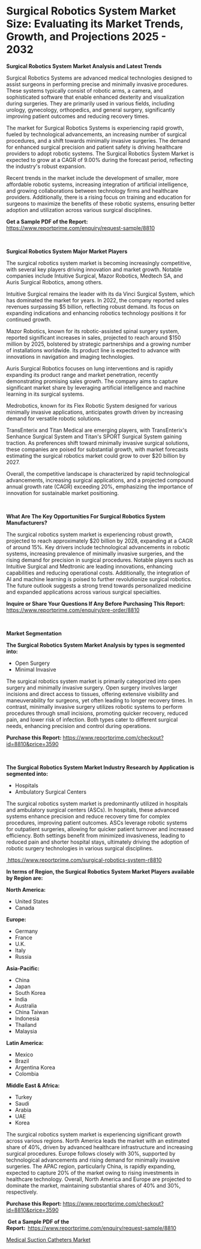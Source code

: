 <p><h1>Surgical Robotics System Market Size: Evaluating its Market Trends, Growth, and Projections 2025 - 2032</h1></p><p><strong>Surgical Robotics System Market Analysis and Latest Trends</strong></p>
<p><p>Surgical Robotics Systems are advanced medical technologies designed to assist surgeons in performing precise and minimally invasive procedures. These systems typically consist of robotic arms, a camera, and sophisticated software that enable enhanced dexterity and visualization during surgeries. They are primarily used in various fields, including urology, gynecology, orthopedics, and general surgery, significantly improving patient outcomes and reducing recovery times.</p><p>The market for Surgical Robotics Systems is experiencing rapid growth, fueled by technological advancements, an increasing number of surgical procedures, and a shift towards minimally invasive surgeries. The demand for enhanced surgical precision and patient safety is driving healthcare providers to adopt robotic systems. The Surgical Robotics System Market is expected to grow at a CAGR of 9.00% during the forecast period, reflecting the industry's robust expansion.</p><p>Recent trends in the market include the development of smaller, more affordable robotic systems, increasing integration of artificial intelligence, and growing collaborations between technology firms and healthcare providers. Additionally, there is a rising focus on training and education for surgeons to maximize the benefits of these robotic systems, ensuring better adoption and utilization across various surgical disciplines.</p></p>
<p><strong>Get a Sample PDF of the Report:&nbsp;</strong> <a href="https://www.reportprime.com/enquiry/request-sample/8810?utm_campaign=3106&utm_medium=2&utm_source=Github&utm_content=ia&utm_term=20032025&utm_id=surgical-robotics-system">https://www.reportprime.com/enquiry/request-sample/8810</a></p>
<p>&nbsp;</p>
<p><strong>Surgical Robotics System Major Market Players</strong></p>
<p><p>The surgical robotics system market is becoming increasingly competitive, with several key players driving innovation and market growth. Notable companies include Intuitive Surgical, Mazor Robotics, Medtech SA, and Auris Surgical Robotics, among others.</p><p>Intuitive Surgical remains the leader with its da Vinci Surgical System, which has dominated the market for years. In 2022, the company reported sales revenues surpassing $5 billion, reflecting robust demand. Its focus on expanding indications and enhancing robotics technology positions it for continued growth.</p><p>Mazor Robotics, known for its robotic-assisted spinal surgery system, reported significant increases in sales, projected to reach around $150 million by 2025, bolstered by strategic partnerships and a growing number of installations worldwide. Its product line is expected to advance with innovations in navigation and imaging technologies.</p><p>Auris Surgical Robotics focuses on lung interventions and is rapidly expanding its product range and market penetration, recently demonstrating promising sales growth. The company aims to capture significant market share by leveraging artificial intelligence and machine learning in its surgical systems.</p><p>Medrobotics, known for its Flex Robotic System designed for various minimally invasive applications, anticipates growth driven by increasing demand for versatile robotic solutions. </p><p>TransEnterix and Titan Medical are emerging players, with TransEnterix's Senhance Surgical System and Titan's SPORT Surgical System gaining traction. As preferences shift toward minimally invasive surgical solutions, these companies are poised for substantial growth, with market forecasts estimating the surgical robotics market could grow to over $20 billion by 2027.</p><p>Overall, the competitive landscape is characterized by rapid technological advancements, increasing surgical applications, and a projected compound annual growth rate (CAGR) exceeding 20%, emphasizing the importance of innovation for sustainable market positioning.</p></p>
<p>&nbsp;</p>
<p><strong>What Are The Key Opportunities For Surgical Robotics System Manufacturers?</strong></p>
<p><p>The surgical robotics system market is experiencing robust growth, projected to reach approximately $20 billion by 2028, expanding at a CAGR of around 15%. Key drivers include technological advancements in robotic systems, increasing prevalence of minimally invasive surgeries, and the rising demand for precision in surgical procedures. Notable players such as Intuitive Surgical and Medtronic are leading innovations, enhancing capabilities and reducing operational costs. Additionally, the integration of AI and machine learning is poised to further revolutionize surgical robotics. The future outlook suggests a strong trend towards personalized medicine and expanded applications across various surgical specialties.</p></p>
<p><strong>Inquire or Share Your Questions If Any Before Purchasing This Report:</strong> <a href="https://www.reportprime.com/enquiry/pre-order/8810?utm_campaign=3106&utm_medium=2&utm_source=Github&utm_content=ia&utm_term=20032025&utm_id=surgical-robotics-system">https://www.reportprime.com/enquiry/pre-order/8810</a></p>
<p>&nbsp;</p>
<p><strong>Market Segmentation</strong></p>
<p><strong>The Surgical Robotics System Market Analysis by types is segmented into:</strong></p>
<p><ul><li>Open Surgery</li><li>Minimal Invasive</li></ul></p>
<p><p>The surgical robotics system market is primarily categorized into open surgery and minimally invasive surgery. Open surgery involves larger incisions and direct access to tissues, offering extensive visibility and maneuverability for surgeons, yet often leading to longer recovery times. In contrast, minimally invasive surgery utilizes robotic systems to perform procedures through small incisions, promoting quicker recovery, reduced pain, and lower risk of infection. Both types cater to different surgical needs, enhancing precision and control during operations.</p></p>
<p><strong>Purchase this Report:&nbsp;</strong><a href="https://www.reportprime.com/checkout?id=8810&price=3590&utm_campaign=3106&utm_medium=2&utm_source=Github&utm_content=ia&utm_term=20032025&utm_id=surgical-robotics-system">https://www.reportprime.com/checkout?id=8810&price=3590</a></p>
<p>&nbsp;</p>
<p><strong>The Surgical Robotics System Market Industry Research by Application is segmented into:</strong></p>
<p><ul><li>Hospitals</li><li>Ambulatory Surgical Centers</li></ul></p>
<p><p>The surgical robotics system market is predominantly utilized in hospitals and ambulatory surgical centers (ASCs). In hospitals, these advanced systems enhance precision and reduce recovery time for complex procedures, improving patient outcomes. ASCs leverage robotic systems for outpatient surgeries, allowing for quicker patient turnover and increased efficiency. Both settings benefit from minimized invasiveness, leading to reduced pain and shorter hospital stays, ultimately driving the adoption of robotic surgery technologies in various surgical disciplines.</p></p>
<p><a href="https://www.reportprime.com/surgical-robotics-system-r8810?utm_campaign=3106&utm_medium=2&utm_source=Github&utm_content=ia&utm_term=20032025&utm_id=surgical-robotics-system">&nbsp;https://www.reportprime.com/surgical-robotics-system-r8810</a></p>
<p><strong>In terms of Region, the Surgical Robotics System Market Players available by Region are:</strong></p>
<p>
    <p> <strong> North America: </strong>
        <ul>
            <li>United States</li>
            <li>Canada</li>
        </ul>
        </p> 
    <p> <strong> Europe: </strong>
        <ul>
            <li>Germany</li>
            <li>France</li>
            <li>U.K.</li>
            <li>Italy</li>
            <li>Russia</li>
        </ul>
        </p> 
    <p> <strong> Asia-Pacific: </strong>
        <ul>
            <li>China</li>
            <li>Japan</li>
            <li>South Korea</li>
            <li>India</li>
            <li>Australia</li>
            <li>China Taiwan</li>
            <li>Indonesia</li>
            <li>Thailand</li>
            <li>Malaysia</li>
        </ul>
        </p> 
    <p> <strong> Latin America: </strong>
        <ul>
            <li>Mexico</li>
            <li>Brazil</li>
            <li>Argentina Korea</li>
            <li>Colombia</li>
        </ul>
        </p> 
    <p> <strong> Middle East & Africa: </strong>
        <ul>
            <li>Turkey</li>
            <li>Saudi</li>
            <li>Arabia</li>
            <li>UAE</li>
            <li>Korea</li>
        </ul>
    </p>
    </p>
<p><p>The surgical robotics system market is experiencing significant growth across various regions. North America leads the market with an estimated share of 40%, driven by advanced healthcare infrastructure and increasing surgical procedures. Europe follows closely with 30%, supported by technological advancements and rising demand for minimally invasive surgeries. The APAC region, particularly China, is rapidly expanding, expected to capture 20% of the market owing to rising investments in healthcare technology. Overall, North America and Europe are projected to dominate the market, maintaining substantial shares of 40% and 30%, respectively.</p></p>
<p><strong>Purchase this Report: </strong><a href="https://www.reportprime.com/checkout?id=8810&price=3590&utm_campaign=3106&utm_medium=2&utm_source=Github&utm_content=ia&utm_term=20032025&utm_id=surgical-robotics-system">https://www.reportprime.com/checkout?id=8810&price=3590</a></p>
<p>&nbsp;<strong>Get a Sample PDF of the Report:&nbsp;&nbsp;</strong><a href="https://www.reportprime.com/enquiry/request-sample/8810?utm_campaign=3106&utm_medium=2&utm_source=Github&utm_content=ia&utm_term=20032025&utm_id=surgical-robotics-system">https://www.reportprime.com/enquiry/request-sample/8810</a></p>
<p><strong></strong></p>
<p><p><a href="https://github.com/zurubting/Market-Research-Report-List-1/blob/main/medical-suction-catheters-market.md?utm_campaign=3106&utm_medium=2&utm_source=Github&utm_content=ia&utm_term=20032025&utm_id=surgical-robotics-system">Medical Suction Catheters Market</a></p></p>
